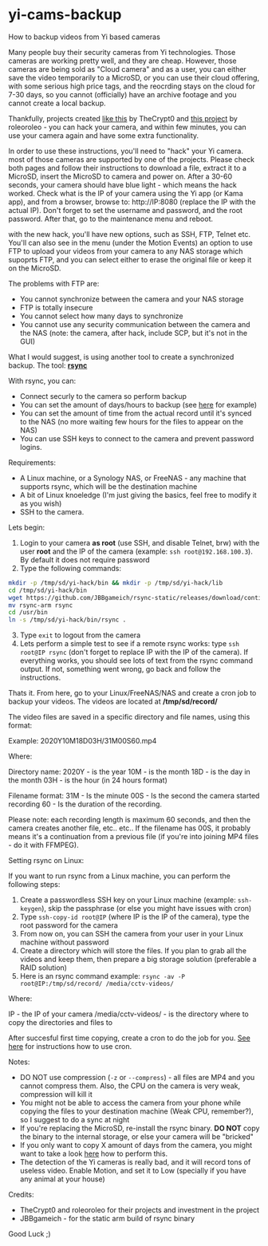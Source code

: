 # yi-cams-backup
How to backup videos from Yi based cameras

Many people buy their security cameras from Yi technologies. Those cameras are working pretty well, and they are cheap.
However, those cameras are being sold as "Cloud camera" and as a user, you can either save the video temporarily to a MicroSD, or you can use their cloud offering, with some serious high price tags, and the reocrding stays on the cloud for 7-30 days, so you cannot (officially) have an archive footage and you cannot create a local backup.

Thankfully, projects created [like this](https://github.com/TheCrypt0/yi-hack-v4) by TheCrypt0 and [this project](https://github.com/roleoroleo/yi-hack-MStar) by roleoroleo - you can hack your camera, and within few minutes, you can use your camera again and have some extra functionality.

In order to use these instructions, you'll need to "hack" your Yi camera. most of those cameras are supported by one of the projects. Please check both pages and follow their instructions to download a file, extract it to a MicroSD, insert the MicroSD to camera and power on. After a 30-60 seconds, your camera should have blue light - which means the hack worked. Check what is the IP of your camera using the Yi app (or Kama app), and from a browser, browse to: http://IP:8080 (replace the IP with the actual IP). Don't forget to set the username and password, and the root password. After that, go to the maintenance menu and reboot. 

with the new hack, you'll have new options, such as SSH, FTP, Telnet etc. You'll can also see in the menu (under the Motion Events) an option to use FTP to upload your videos from your camera to any NAS storage which supoprts FTP, and you can select either to erase the original file or keep it on the MicroSD.

The problems with FTP are:
* You cannot synchronize between the camera and your NAS storage
* FTP is totally insecure
* You cannot select how many days to synchronize
* You cannot use any security communication between the camera and the NAS (note: the camera, after hack, include SCP, but it's not in the GUI)

What I would suggest, is using another tool to create a synchronized backup. The tool: **[rsync](https://en.wikipedia.org/wiki/Rsync)**

With rsync, you can:
* Connect securly to the camera so perform backup
* You can set the amount of days/hours to backup (see [here](https://www.magic4hosting.com/eng/knowledge-base/sync-files-with-rsync-newer-then-x-days/) for example)
* You can set the amount of time from the actual record until it's synced to the NAS (no more waiting few hours for the files to appear on the NAS)
* You can use SSH keys to connect to the camera and prevent password logins.

Requirements:
* A Linux machine, or a Synology NAS, or FreeNAS - any machine that supports rsync, which will be the destination machine
* A bit of Linux knoeledge (I'm just giving the basics, feel free to modify it as you wish)
* SSH to the camera.

Lets begin:
1. Login to your camera **as root** (use SSH, and disable Telnet, brw) with the user **root** and the IP of the camera (example: `ssh root@192.168.100.3`). By default it does not require password
2. Type the following commands: 
```sh
mkdir -p /tmp/sd/yi-hack/bin && mkdir -p /tmp/sd/yi-hack/lib
cd /tmp/sd/yi-hack/bin
wget https://github.com/JBBgameich/rsync-static/releases/download/continuous/rsync-arm
mv rsync-arm rsync
cd /usr/bin
ln -s /tmp/sd/yi-hack/bin/rsync .
```
3. Type `exit` to logout from the camera
4. Lets perform a simple test to see if a remote rsync works: type `ssh root@IP rsync` (don't forget to replace IP with the IP of the camera). If everything works, you should see lots of text from the rsync command output. If not, something went wrong, go back and follow the instructions.

Thats it. From here, go to your Linux/FreeNAS/NAS and create a cron job to backup your videos. The videos are located at **/tmp/sd/record/**

The video files are saved in a specific directory and file names, using this format:

Example: 2020Y10M18D03H/31M00S60.mp4

Where: 

Directory name:
2020Y - is the year
10M - is the month
18D - is the day in the month
03H - is the hour (in 24 hours format)

Filename format:
31M - Is the minute 
00S - Is the second the camera started recording
60 - Is the duration of the recording.

Please note: each recording length is maximum 60 seconds, and then the camera creates another file, etc.. etc..
If the filename has 00S, it probably means it's a continuation from a previous file (if you're into joining MP4 files - do it with FFMPEG). 

Setting rsync on Linux:

If you want to run rsync from a Linux machine, you can perform the following steps:

1. Create a passwordless SSH key on your Linux machine (example: `ssh-keygen`), skip the passphrase (or else you might have issues with cron)
2. Type `ssh-copy-id root@IP` (where IP is the IP of the camera), type the root password for the camera
3. From now on, you can SSH the camera from your user in your Linux machine without password
4. Create a directory which will store the files. If you plan to grab all the videos and keep them, then prepare a big storage solution (preferable a RAID solution)
5. Here is an rsync command example: `rsync -av -P root@IP:/tmp/sd/record/ /media/cctv-videos/`

Where:

IP - the IP of your camera
/media/cctv-videos/ - is the directory where to copy the directories and files to

After succesful first time copying, create a cron to do the job for you. [See here](https://www.cyberciti.biz/faq/how-do-i-add-jobs-to-cron-under-linux-or-unix-oses/) for instructions how to use cron.

Notes:
* DO NOT use compression (`-z` or `--compress`) - all files are MP4 and you cannot compress them. Also, the CPU on the camera is very weak, compression will kill it
* You might not be able to access the camera from your phone while copying the files to your destination machine (Weak CPU, remember?), so I suggest to do a sync at night
* If you're replacing the MicroSD, re-install the rsync binary. **DO NOT** copy the binary to the internal storage, or else your camera will be "bricked"
* If you only want to copy X amount of days from the camera, you might want to take a look [here](https://www.magic4hosting.com/eng/knowledge-base/sync-files-with-rsync-newer-then-x-days/) how to perform this.
* The detection of the Yi cameras is really bad, and it will record tons of useless video. Enable Motion, and set it to Low (specially if you have any animal at your house)

Credits:
* TheCrypt0 and roleoroleo for their projects and investment in the project
* JBBgameich - for the static arm build of rsync binary

Good Luck ;)
